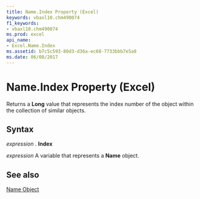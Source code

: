 ```yaml
---
title: Name.Index Property (Excel)
keywords: vbaxl10.chm490074
f1_keywords:
- vbaxl10.chm490074
ms.prod: excel
api_name:
- Excel.Name.Index
ms.assetid: b7c5c593-80d3-d36a-ec68-7733bbb7e5a8
ms.date: 06/08/2017
---
```



# Name.Index Property (Excel)

Returns a  **Long** value that represents the index number of the object within the collection of similar objects.


## Syntax

 _expression_ . **Index**

 _expression_ A variable that represents a **Name** object.


## See also


[Name Object](Excel.Name.md)

